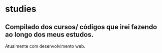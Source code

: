 # studies

<h2>Compilado dos cursos/ códigos que irei fazendo ao longo dos meus estudos. </h2>

<p> Atualmente com desenvolvimento web.</p>

